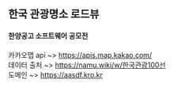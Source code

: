 ## 한국 관광명소 로드뷰
#### 한양공고 소프트웨어 공모전

카카오맵 api ~> https://apis.map.kakao.com/  </br>
데이터 출처 ~> https://namu.wiki/w/한국관광100선 </br>
도메인 ~> https://aasdf.kro.kr
